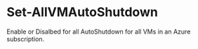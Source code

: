 # Set-AllVMAutoShutdown
Enable or Disalbed for all AutoShutdown for all VMs in an Azure subscription.
